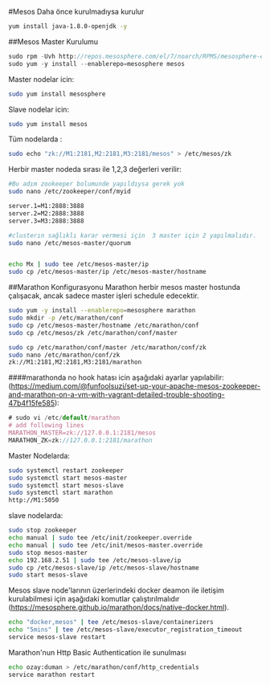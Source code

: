 #Mesos
Daha önce kurulmadıysa kurulur
```sh
yum install java-1.8.0-openjdk -y
```
##Mesos Master Kurulumu
```js
sudo rpm -Uvh http://repos.mesosphere.com/el/7/noarch/RPMS/mesosphere-el-repo-7-3.noarch.rpm
sudo yum -y install --enablerepo=mesosphere mesos
```
Master nodelar icin:
```sh
sudo yum install mesosphere
```

Slave nodelar icin:
```sh
sudo yum install mesos
```
Tüm nodelarda :
```sh
sudo echo "zk://M1:2181,M2:2181,M3:2181/mesos" > /etc/mesos/zk
```
Herbir master nodeda sırası ile 1,2,3 değerleri verilir:
```sh
#Bu adım zookeeper bolumunde yapıldıysa gerek yok
sudo nano /etc/zookeeper/conf/myid

server.1=M1:2888:3888
server.2=M2:2888:3888
server.3=M3:2888:3888

#clusterın sağlıklı karar vermesi için  3 master için 2 yapılmalıdır.
sudo nano /etc/mesos-master/quorum


echo Mx | sudo tee /etc/mesos-master/ip
sudo cp /etc/mesos-master/ip /etc/mesos-master/hostname
```

##Marathon Konfigurasyonu
Marathon herbir mesos master hostunda çalışacak, ancak sadece master işleri schedule edecektir.

```sh
sudo yum -y install --enablerepo=mesosphere marathon
sudo mkdir -p /etc/marathon/conf
sudo cp /etc/mesos-master/hostname /etc/marathon/conf
sudo cp /etc/mesos/zk /etc/marathon/conf/master

sudo cp /etc/marathon/conf/master /etc/marathon/conf/zk
sudo nano /etc/marathon/conf/zk
zk://M1:2181,M2:2181,M3:2181/marathon
```

####marathonda no hook hatası icin aşağıdaki ayarlar yapılabilir:
(https://medium.com/@funfoolsuzi/set-up-your-apache-mesos-zookeeper-and-marathon-on-a-vm-with-vagrant-detailed-trouble-shooting-47b4f15fe585):
 ```js
 # sudo vi /etc/default/marathon
 # add following lines
 MARATHON_MASTER=zk://127.0.0.1:2181/mesos
 MARATHON_ZK=zk://127.0.0.1:2181/marathon
 ```
Master Nodelarda:
```sh
sudo systemctl restart zookeeper
sudo systemctl start mesos-master
sudo systemctl start mesos-slave
sudo systemctl start marathon
http://M1:5050
```
slave nodelarda:
```sh
sudo stop zookeeper
echo manual | sudo tee /etc/init/zookeeper.override
echo manual | sudo tee /etc/init/mesos-master.override
sudo stop mesos-master
echo 192.168.2.51 | sudo tee /etc/mesos-slave/ip
sudo cp /etc/mesos-slave/ip /etc/mesos-slave/hostname
sudo start mesos-slave

```
Mesos slave node'larının üzerlerindeki docker deamon ile iletişim kurulabilmesi için aşağıdaki komutlar çalıştırılmalıdır
 (https://mesosphere.github.io/marathon/docs/native-docker.html).
```sh
echo "docker,mesos" | tee /etc/mesos-slave/containerizers
echo "5mins" | tee /etc/mesos-slave/executor_registration_timeout
service mesos-slave restart
```
Marathon'nun Http Basic Authentication ile sunulması
```sh
echo ozay:duman > /etc/marathon/conf/http_credentials
service marathon restart
```
